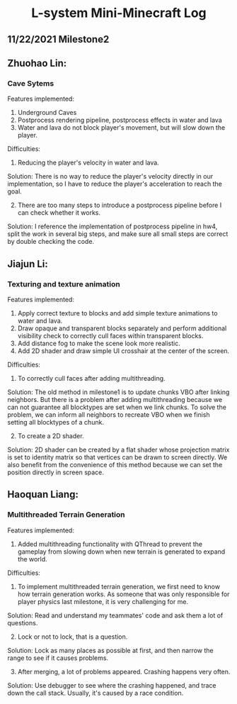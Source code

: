 # **<p align="center">L-system Mini-Minecraft Log</p>**

## 11/22/2021 Milestone2 ##

## **Zhuohao Lin:**
### **Cave Sytems**

Features implemented:

1. Underground Caves
2. Postprocess rendering pipeline, postprocess effects in water and lava
3. Water and lava do not block player&#39;s movement, but will slow down the player.

Difficulties:

1. Reducing the player&#39;s velocity in water and lava.

Solution: There is no way to reduce the player&#39;s velocity directly in our implementation, so I have to reduce the player&#39;s acceleration to reach the goal.

2. There are too many steps to introduce a postprocess pipeline before I can check whether it works.

Solution: I reference the implementation of postprocess pipeline in hw4, split the work in several big steps, and make sure all small steps are correct by double checking the code.

## **Jiajun Li:**
### **Texturing and texture animation**

Features implemented:

1. Apply correct texture to blocks and add simple texture animations to water and lava.
2. Draw opaque and transparent blocks separately and perform additional visibility check to correctly cull faces within transparent blocks.
3. Add distance fog to make the scene look more realistic.
4. Add 2D shader and draw simple UI crosshair at the center of the screen.

Difficulties:

1. To correctly cull faces after adding multithreading.

Solution: The old method in milestone1 is to update chunks VBO after linking neighbors. But there is a problem after adding multithreading because we can not guarantee all blocktypes are set when we link chunks. To solve the problem, we can inform all neighbors to recreate VBO when we finish setting all blocktypes of a chunk.

2. To create a 2D shader.

Solution: 2D shader can be created by a flat shader whose projection matrix is set to identity matrix so that vertices can be drawn to screen directly. We also benefit from the convenience of this method because we can set the position directly in screen space.

## **Haoquan Liang:**
### **Multithreaded Terrain Generation**

Features implemented:

1. Added multithreading functionality with QThread to prevent the gameplay from slowing down when new terrain is generated to expand the world.

Difficulties:

1. To implement multithreaded terrain generation, we first need to know how terrain generation works. As someone that was only responsible for player physics last milestone, it is very challenging for me.

Solution: Read and understand my teammates&#39; code and ask them a lot of questions.

2. Lock or not to lock, that is a question.

Solution: Lock as many places as possible at first, and then narrow the range to see if it causes problems.

3. After merging, a lot of problems appeared. Crashing happens very often.

Solution: Use debugger to see where the crashing happened, and trace down the call stack. Usually, it&#39;s caused by a race condition.
